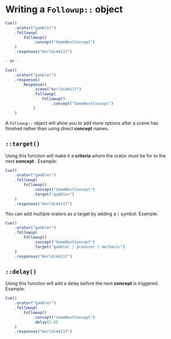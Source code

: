 # Writing a `Followup::` object

```javascript
Cue()
    .orator("gambler")
    .followup(
        Followup()
            .concept("SomeNextConcept")
    )
    .responses("Worldc4m117")

- or -

Cue()
    .orator("gambler")
    .responses(
        Response()
            .scene("Worldc4m117")
            .followup(
                Followup()
                    .concept("SomeNextConcept")
            )
    )
```

A `Followup::` object will allow you to add more options after a scene has finished rather than using direct **concept** names.

## **`::target()`**

Using this function will make it a **criteria** whom the orator must be for to the next **concept** . Example:

```javascript
Cue()
    .orator("gambler")
    .followup(
        Followup()
            .concept("SomeNextConcept")
            .target("gambler")
    )
    .responses("Worldc4m117")
```

You can add multiple orators as a target by adding a `|` symbol. Example:

```javascript
Cue()
    .orator("gambler")
    .followup(
        Followup()
            .concept("SomeNextConcept")
            .target("gambler | producer | mechanic")
    )
    .responses("Worldc4m117")
```

## **`::delay()`**

Using this function will add a delay before the next **concept** is triggered. Example:

```javascript
Cue()
    .orator("gambler")
    .followup(
        Followup()
            .concept("SomeNextConcept")
            .delay(2.0)
    )
    .responses("Worldc4m117")
```
